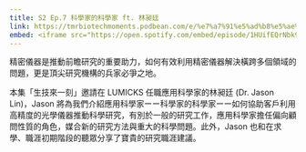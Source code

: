 ```yaml
---
title: S2 Ep.7 科學家的科學家 ft. 林昶廷
link: https://tmrbiotechmoments.podbean.com/e/%e7%a7%91%e5%ad%b8%e5%ae%b6%e7%9a%84%e7%a7%91%e5%ad%b8%e5%ae%b6-ft-%e6%9e%97%e6%98%b6%e5%bb%b7/
embed: <iframe src="https://open.spotify.com/embed/episode/1HUifEQrNbk9RxCAUhvL3T" width="100%" height="232" frameborder="0" allowtransparency="true" allow="encrypted-media"></iframe>
---
```


精密儀器是推動前瞻研究的重要助力，如何有效利用精密儀器解決橫跨多個領域的問題，更是頂尖研究機構的兵家必爭之地。

本集「生技來一刻」邀請在 LUMICKS 任職應用科學家的林昶廷 (Dr. Jason Lin)，Jason 將為我們介紹應用科學家ーー科學家的科學家ーー如何協助客戶利用高精度的光學儀器推動科學研究，有別於一般的研究工作，應用科學家擔任偏向顧問性質的角色，媒合新的研究方法與重大的科學問題。此外，Jason 也和在求學、職涯初期階段的聽眾分享了寶貴的研究職涯建議。